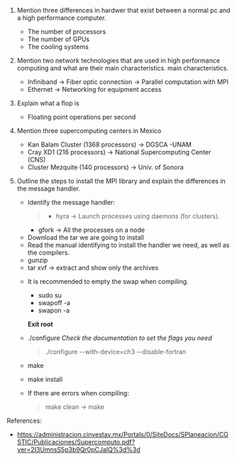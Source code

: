 1. Mention three differences in hardwer that exist between a normal pc and a high performance computer. 
	- The number of processors
	- The number of GPUs
	- The cooling systems

2. Mention two network technologies that are used in high performance computing and what are their main characteristics. main characteristics.
	- Infiniband -> Fiber optic connection -> Parallel computation with MPI
	- Ethernet -> Networking for equipment access

3. Explain what a flop is
	- Floating point operations per second	

4. Mention three supercomputing centers in Mexico
	- Kan Balam Cluster (1368 processors) -> DGSCA -UNAM
	- Cray XD1 (216 processors) -> National Supercomputing Center (CNS)
	- Cluster Mezquite (140 processors) -> Univ. of Sonora
	
5. Outline the steps to install the MPI library and explain the differences in the message handler. 

	- Identify the message handler:
		> - hyra -> Launch processes using daemons (for clusters).
		 - gfork -> All the processes on a node
	- Download the tar we are going to install
	- Read the manual identifying to install the handler we need, as well as the compilers. 
	- gunzip
	- tar xvf -> extract and show only the archives
	
	
	* It is recommended to empty the swap when compiling.
		- sudo su
		- swapoff -a
		- swapon -a

		**Exit root**
	- ./configure  _Check the documentation to set the flags you need_
		> ./configure --with-device=ch3 --disable-fortran
	- make

	- make install

	* If there are errors when compiling:
		> make clean
		<compile again> -> make	


References:
- https://administracion.cinvestav.mx/Portals/0/SiteDocs/SPlaneacion/CGSTIC/Publicaciones/Supercomputo.pdf?ver=2I3UmnsS5p3b9Qr0pCJaIQ%3d%3d
